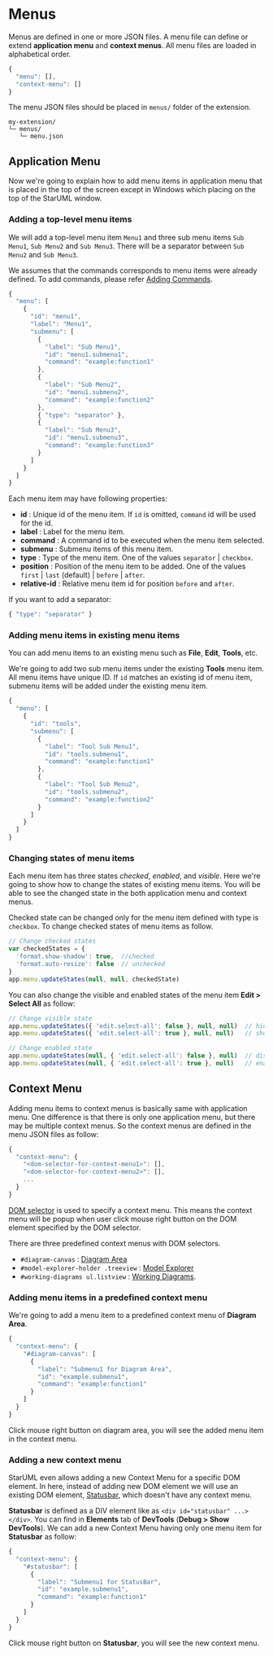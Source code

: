# Menus

Menus are defined in one or more JSON files. A menu file can define or extend **application menu** and **context menus**. All menu files are loaded in alphabetical order.

```javascript
{
  "menu": [],
  "context-menu": []
}
```

The menu JSON files should be placed in `menus/` folder of the extension.

```text
my-extension/
└─ menus/
   └─ menu.json
```

## Application Menu

Now we're going to explain how to add menu items in application menu that is placed in the top of the screen except in Windows which placing on the top of the StarUML window.

### Adding a top-level menu items

We will add a top-level menu item `Menu1` and three sub menu items `Sub Menu1`, `Sub Menu2` and `Sub Menu3`. There will be a separator between `Sub Menu2` and `Sub Menu3`.

We assumes that the commands corresponds to menu items were already defined. To add commands, please refer [Adding Commands](https://github.com/staruml/staruml-gitbook/tree/a4e7d94a6d3e900751c092bd56ef0f5f8b857276/developing-extensions/adding-commands.md).

```javascript
{
  "menu": [
    {
      "id": "menu1",
      "label": "Menu1",
      "submenu": [
        {
          "label": "Sub Menu1",
          "id": "menu1.submenu1",
          "command": "example:function1"
        },
        {
          "label": "Sub Menu2",
          "id": "menu1.submenu2",
          "command": "example:function2"
        },
        { "type": "separator" },
        {
          "label": "Sub Menu3",
          "id": "menu1.submenu3",
          "command": "example:function3"
        }
      ]
    }
  ]
}
```

Each menu item may have following properties:

* **id** : Unique id of the menu item. If `id` is omitted, `command` id will be used for the id.
* **label** : Label for the menu item.
* **command** : A command id to be executed when the menu item selected.
* **submenu** : Submenu items of this menu item.
* **type** : Type of the menu item. One of the values `separator` \| `checkbox`.
* **position** : Position of the menu item to be added. One of the values `first` \| `last` \(default\) \| `before` \| `after`.
* **relative-id** : Relative menu item id for position `before` and `after`.

If you want to add a separator:

```javascript
{ "type": "separator" }
```

### Adding menu items in existing menu items

You can add menu items to an existing menu such as **File**, **Edit**, **Tools**, etc.

We're going to add two sub menu items under the existing **Tools** menu item. All menu items have unique ID. If `id` matches an existing id of menu item, submenu items will be added under the existing menu item.

```javascript
{
  "menu": [
    {
      "id": "tools",
      "submenu": [
        {
          "label": "Tool Sub Menu1",
          "id": "tools.submenu1",
          "command": "example:function1"
        },
        {
          "label": "Tool Sub Menu2",
          "id": "tools.submenu2",
          "command": "example:function2"
        }
      ]
    }
  ]
}
```

### Changing states of menu items

Each menu item has three states _checked_, _enabled_, and _visible_. Here we're going to show how to change the states of existing menu items. You will be able to see the changed state in the both application menu and context menus.

Checked state can be changed only for the menu item defined with type is `checkbox`. To change checked states of menu items as follow.

```javascript
// Change checked states
var checkedStates = {
  'format.show-shadow': true,  //checked
  'format.auto-resize': false  // unchecked
}
app.menu.updateStates(null, null, checkedState)
```

You can also change the visible and enabled states of the menu item **Edit &gt; Select All** as follow:

```javascript
// Change visible state
app.menu.updateStates({ 'edit.select-all': false }, null, null)  // hide
app.menu.updateStates({ 'edit.select-all': true }, null, null)   // show

// Change enabled state
app.menu.updateStates(null, { 'edit.select-all': false }, null)  // disabled
app.menu.updateStates(null, { 'edit.select-all': true }, null)   // enabled
```

## Context Menu

Adding menu items to context menus is basically same with application menu. One difference is that there is only one application menu, but there may be multiple context menus. So the context menus are defined in the menu JSON files as follow:

```javascript
{
  "context-menu": {
    "<dom-selector-for-context-menu1>": [],
    "<dom-selector-for-context-menu2>": [],
    ...
  }
}
```

[DOM selector](https://www.w3.org/TR/selectors-api/) is used to specify a context menu. This means the context menu will be popup when user click mouse right button on the DOM element specified by the DOM selector.

There are three predefined context menus with DOM selectors.

* `#diagram-canvas` : [Diagram Area](../user-guide/user-interface.md#diagram-area)
* `#model-explorer-holder .treeview` : [Model Explorer](../user-guide/user-interface.md#model-explorer)
* `#working-diagrams ul.listview` : [Working Diagrams](../user-guide/user-interface.md#working-diagrams).

### Adding menu items in a predefined context menu

We're going to add a menu item to a predefined context menu of **Diagram Area**.

```javascript
{
  "context-menu": {
    "#diagram-canvas": [
      {
        "label": "Submenu1 for Diagram Area",
        "id": "example.submenu1",
        "command": "example:function1"
      }
    ]
  }
}
```

Click mouse right button on diagram area, you will see the added menu item in the context menu.

### Adding a new context menu

StarUML even allows adding a new Context Menu for a specific DOM element. In here, instead of adding new DOM element we will use an existing DOM element, [Statusbar](../user-guide/user-interface.md#statusbar), which doesn't have any context menu.

**Statusbar** is defined as a DIV element like as `<div id="statusbar" ...></div>`. You can find in **Elements** tab of **DevTools** \(**Debug &gt; Show DevTools**\). We can add a new Context Menu having only one menu item for **Statusbar** as follow:

```javascript
{
  "context-menu": {
    "#statusbar": [
      {
        "label": "Submenu1 for StatusBar",
        "id": "example.submenu1",
        "command": "example:function1"
      }
    ]
  }
}
```

Click mouse right button on **Statusbar**, you will see the new context menu.


